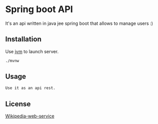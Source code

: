 # Spring boot API

It's an api written in java jee spring boot that allows to manage users :)

## Installation

Use [jvm](https://www.java.com/fr/download/) to launch server.

```bash
./mvnw
```

## Usage

```bash
Use it as an api rest.
```

## License
[Wikipedia-web-service](https://fr.wikipedia.org/wiki/Service_web)
